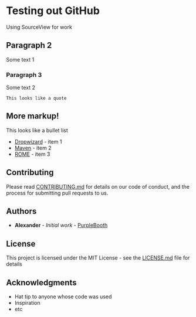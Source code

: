 # Testing out GitHub

Using SourceView for work

## Paragraph 2

Some text 1

### Paragraph 3

Some text 2

```
This looks like a quote
```

## More markup!

This looks like a bullet list

* [Dropwizard](http://www.dropwizard.io/1.0.2/docs/) - item 1
* [Maven](https://maven.apache.org/) - item 2
* [ROME](https://rometools.github.io/rome/) - item 3

## Contributing

Please read [CONTRIBUTING.md](https://gist.github.com/PurpleBooth/b24679402957c63ec426) for details on our code of conduct, and the process for submitting pull requests to us.

## Authors

* **Alexander** - *Initial work* - [PurpleBooth](https://github.com/pavlexander)

## License

This project is licensed under the MIT License - see the [LICENSE.md](LICENSE.md) file for details

## Acknowledgments

* Hat tip to anyone whose code was used
* Inspiration
* etc